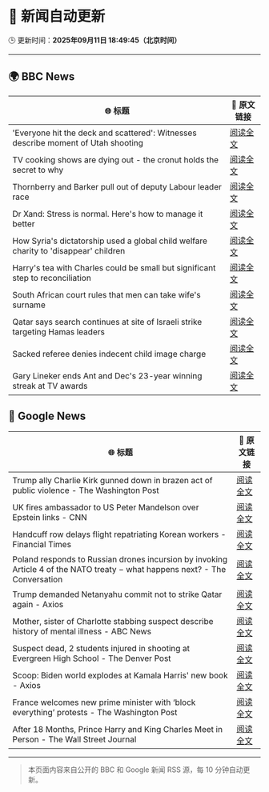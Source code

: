 # 🧠 新闻自动更新

🕒 更新时间：**2025年09月11日 18:49:45（北京时间）**

---

## 🌍 BBC News

| 🌐 标题 | 🔗 原文链接 |
|--------|-------------|
| 'Everyone hit the deck and scattered': Witnesses describe moment of Utah shooting | [阅读全文](https://www.bbc.com/news/articles/c8d7900yl3zo?at_medium=RSS&at_campaign=rss) |
| TV cooking shows are dying out - the cronut holds the secret to why | [阅读全文](https://www.bbc.com/news/articles/c0jq1d63l7lo?at_medium=RSS&at_campaign=rss) |
| Thornberry and Barker pull out of deputy Labour leader race | [阅读全文](https://www.bbc.com/news/articles/cg7dzejkz4ro?at_medium=RSS&at_campaign=rss) |
| Dr Xand: Stress is normal. Here's how to manage it better | [阅读全文](https://www.bbc.com/news/articles/cg42zq7nqxwo?at_medium=RSS&at_campaign=rss) |
| How Syria's dictatorship used a global child welfare charity to 'disappear' children | [阅读全文](https://www.bbc.com/news/articles/c4g53e4zdjpo?at_medium=RSS&at_campaign=rss) |
| Harry's tea with Charles could be small but significant step to reconciliation | [阅读全文](https://www.bbc.com/news/articles/cly0e0e7p0jo?at_medium=RSS&at_campaign=rss) |
| South African court rules that men can take wife's surname | [阅读全文](https://www.bbc.com/news/articles/cm2z351l6jxo?at_medium=RSS&at_campaign=rss) |
| Qatar says search continues at site of Israeli strike targeting Hamas leaders | [阅读全文](https://www.bbc.com/news/articles/crme74p9gn2o?at_medium=RSS&at_campaign=rss) |
| Sacked referee denies indecent child image charge | [阅读全文](https://www.bbc.com/news/articles/cdr6y2rzk3no?at_medium=RSS&at_campaign=rss) |
| Gary Lineker ends Ant and Dec's 23-year winning streak at TV awards | [阅读全文](https://www.bbc.com/news/articles/cg7dgd394kno?at_medium=RSS&at_campaign=rss) |

## 📰 Google News

| 🌐 标题 | 🔗 原文链接 |
|--------|-------------|
| Trump ally Charlie Kirk gunned down in brazen act of public violence - The Washington Post | [阅读全文](https://news.google.com/rss/articles/CBMimAFBVV95cUxQbEd1bG5GRlBhN1dTYkVDQ2IxaGJPX2Fla2NqX0t3YTBQMGppSklFd09yVWNxenpiZUlYMk1Ia0p4S1JxZE4tX0dVaXhkbnljcnIzaUVIM1ctekhGNkxyUGFOeE1hSGNqWUxvMTE0VFBHY3I2LW9KVFRLSjJ2dlNXdUdGUTVEREVYUmQyTmlXQTRBX1Vjc0xHYw?oc=5) |
| UK fires ambassador to US Peter Mandelson over Epstein links - CNN | [阅读全文](https://news.google.com/rss/articles/CBMif0FVX3lxTE5RU01FZFFwQzhhWUFLMDBSSk9SMFN5ZlZ5M0Y5SVJWcVBUbVlkZFVJbHZqdVVZUnd2TTRkZWtjdWxnZURQRi1aLUNVd3R4MDJydjdOT3hUVGJjMlJSZ3cxTDlMXzlaUzRxMU1CaV9mcm9vWVhSTHRQSF8tZ2NMRms?oc=5) |
| Handcuff row delays flight repatriating Korean workers - Financial Times | [阅读全文](https://news.google.com/rss/articles/CBMicEFVX3lxTE1YczNrTU4yVjhCRXNHQTV5cUtnUUdPU1NVTWN0SGRMM1E4aGhnajRDUzIxTzlMVjRjU0hHVVh6dTMwVHY5V0pGVUVvTElXTDlCeVFVUi1qdjRCR2ZWTFpfX3F2LXc5SnFaSlAzWkN0LU4?oc=5) |
| Poland responds to Russian drones incursion by invoking Article 4 of the NATO treaty − what happens next? - The Conversation | [阅读全文](https://news.google.com/rss/articles/CBMi0wFBVV95cUxQSUNKc2h2eGtNa292TWM3emJzMll2NldNVE9vRHZTdHhDbGlQalBFZUdRQWhrSGhoczhkRGJNcHRGSW1JOE9XS0lpTF9ZQXViQ2pXU0V4eHY3UkgxTEJrWjcxVzdZVnRfTVM2U012RHZtZWh1cWJ0ZmxwcnRxdWJjZlQySVVYTjNUSVVYejhEdTNhSTVCYzMtaHJDS1JIU2ExSWlYXzVqajZCdnVYUUR2ZE4yWDIyRXFlWWJxejV0cWJGT0dHN3ZucURSX0VaQVN4djU0?oc=5) |
| Trump demanded Netanyahu commit not to strike Qatar again - Axios | [阅读全文](https://news.google.com/rss/articles/CBMif0FVX3lxTFBRLTZ1cFdIQjQwSmVNbVNhcTFZNDZaOHg5aHk0d0lOZ2VCVXRjWEhBYUhCQkFoQzF5bHZMUlE0WHRDU0FDMjBpelpLbnJvalRSZkRtbENoSkRjdUlla2pBMUtDekR6bkVTMkx5R09rUTc5cXgwa2FLLTl2alNsX2s?oc=5) |
| Mother, sister of Charlotte stabbing suspect describe history of mental illness - ABC News | [阅读全文](https://news.google.com/rss/articles/CBMirgFBVV95cUxNTkY5WFh6VmVOREI5c2hqS1ZDVWZPamI0c2J5NUIyWDc3S2JfZXlpcEhQWWY1SmtRcVZVNXY2eDJGQ0x2QVp2V3h3bXBuMDJ5b0FpTzlFMXI0REtRaDNCTmQwdVRVQzNCang5V0NTR1NhMHlHMmdQZU1pekI1blp0VjVtcUdDYzdLalZrcnZlMlZsT3VOY0NjVXk1b0ZmOVFIYnlZV25MVFpkblBhUUE?oc=5) |
| Suspect dead, 2 students injured in shooting at Evergreen High School - The Denver Post | [阅读全文](https://news.google.com/rss/articles/CBMieEFVX3lxTE1zd1k0VUhqdXBMdGdkM21kZEpORjYtcUhJMmVQaWMtZXphMXk3UDRJT3JHZEVVMHNEN2owcTJmaFVzQ3luVnJfaTJRQmxLNEtBMVA2ZE1nLXNsUXdUMTM5X2NKWExDb1dibkxSVEtxLVdITHBtdUpZYw?oc=5) |
| Scoop: Biden world explodes at Kamala Harris' new book - Axios | [阅读全文](https://news.google.com/rss/articles/CBMibkFVX3lxTE1NVmdfZXRkMmZxZlozRV9fdlBFUnE2ZzBnZ1BGcUxSUG1mdkdtVGtHRWVmM2VFNEltNy1oSS1VaW9Gc25BbGtBbHVrS0FQN0tHZnhLbVFxa20ySDc3V3NFdV9HX2RuVkptd0dEbi1n?oc=5) |
| France welcomes new prime minister with ‘block everything’ protests - The Washington Post | [阅读全文](https://news.google.com/rss/articles/CBMimwFBVV95cUxNTWlxMXJXS21CRlkwNFd2OTlSbEg5OTFuSUxJOFJZVUVJV2VTTDVpODBaZHNWbWRod00xMnROWjNTNWh5UkZ5WUxERHhNUFdFZmNRZmVxRldQaDdtanNTVFhfclp6a1dKdnFwZnA0YTdxT3dDUl9qcGNVdEtNMjFqelNVV3lQdkNaZUVXN3FzcWtNenhoS1FrVlRvMA?oc=5) |
| After 18 Months, Prince Harry and King Charles Meet in Person - The Wall Street Journal | [阅读全文](https://news.google.com/rss/articles/CBMinwFBVV95cUxNYXl3bE8wMzZ0UVZjNU94d0h6dnV0LVc4aTh4N2tmNllaTVJ1VWp4QU1UaGZhSzJRQjV4YzNLSm1DNnFrV1VzUDgyWkF0NUs0SWtCeVcxS083ZjZfRXlIT3loZktRV1JuR0F4SzRRYXN5ekJlc215WEg1NHlfRWFIdEc4NzdlZDlXNzJDOEhsZGh6dEcxSHBxTHRXbmRMR0k?oc=5) |

---
> 本页面内容来自公开的 BBC 和 Google 新闻 RSS 源，每 10 分钟自动更新。